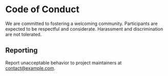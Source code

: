 # Code of Conduct

We are committed to fostering a welcoming community. Participants are expected to
be respectful and considerate. Harassment and discrimination are not tolerated.

## Reporting

Report unacceptable behavior to project maintainers at [contact@example.com](mailto:contact@example.com).

